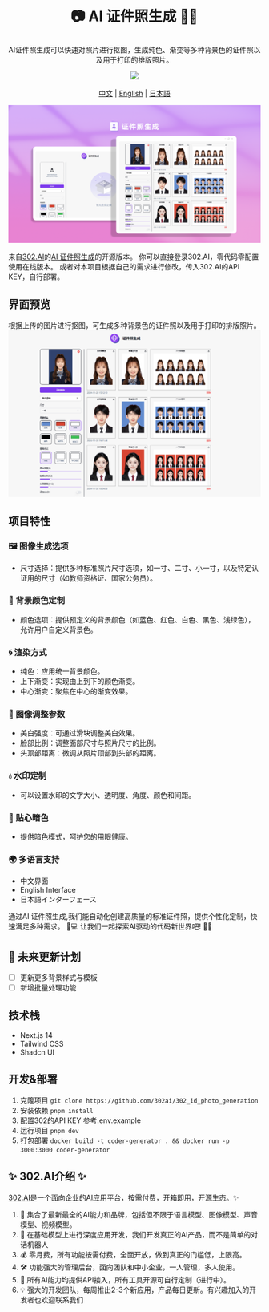 # <p align="center">📷 AI 证件照生成 🚀✨</p>

<p align="center">AI证件照生成可以快速对照片进行抠图，生成纯色、渐变等多种背景色的证件照以及用于打印的排版照片。</p>

<p align="center"><a href="https://302.ai/tools/idphotos/" target="blank"><img src="https://file.302.ai/gpt/imgs/github/20250102/72a57c4263944b73bf521830878ae39a.png" /></a></p >

<p align="center"><a href="README_zh.md">中文</a> | <a href="README.md">English</a> | <a href="README_ja.md">日本語</a></p>

![界面预览](docs/证件照生成.png)

来自[302.AI](https://302.ai)的[AI 证件照生成](https://302.ai/tools/idphotos/)的开源版本。
你可以直接登录302.AI，零代码零配置使用在线版本。
或者对本项目根据自己的需求进行修改，传入302.AI的API KEY，自行部署。

## 界面预览
根据上传的图片进行抠图，可生成多种背景色的证件照以及用于打印的排版照片。
![界面预览](docs/证件照1.png)

## 项目特性
### 🖼️ 图像生成选项
   - 尺寸选择：提供多种标准照片尺寸选项，如一寸、二寸、小一寸，以及特定认证用的尺寸（如教师资格证、国家公务员）。

### 🎨 背景颜色定制
   - 颜色选项：提供预定义的背景颜色（如蓝色、红色、白色、黑色、浅绿色），允许用户自定义背景色。

### 🌀 渲染方式
   - 纯色：应用统一背景颜色。
   - 上下渐变：实现由上到下的颜色渐变。
   - 中心渐变：聚焦在中心的渐变效果。

### 🔧 图像调整参数
   - 美白强度：可通过滑块调整美白效果。
   - 脸部比例：调整面部尺寸与照片尺寸的比例。
   - 头顶部距离：微调从照片顶部到头部的距离。

### 💧 水印定制
   - 可以设置水印的文字大小、透明度、角度、颜色和间距。

### 🌙 贴心暗色
   - 提供暗色模式，呵护您的用眼健康。

### 🌍 多语言支持
  - 中文界面
  - English Interface
  - 日本語インターフェース

通过AI 证件照生成,我们能自动化创建高质量的标准证件照，提供个性化定制，快速满足多种需求。 🎉💻 让我们一起探索AI驱动的代码新世界吧! 🌟🚀

## 🚩 未来更新计划
- [ ] 更新更多背景样式与模板
- [ ] 新增批量处理功能

## 技术栈
- Next.js 14
- Tailwind CSS
- Shadcn UI

## 开发&部署
1. 克隆项目 `git clone https://github.com/302ai/302_id_photo_generation`
2. 安装依赖 `pnpm install`
3. 配置302的API KEY 参考.env.example
4. 运行项目 `pnpm dev`
5. 打包部署 `docker build -t coder-generator . && docker run -p 3000:3000 coder-generator`


## ✨ 302.AI介绍 ✨
[302.AI](https://302.ai)是一个面向企业的AI应用平台，按需付费，开箱即用，开源生态。✨
1. 🧠 集合了最新最全的AI能力和品牌，包括但不限于语言模型、图像模型、声音模型、视频模型。
2. 🚀 在基础模型上进行深度应用开发，我们开发真正的AI产品，而不是简单的对话机器人
3. 💰 零月费，所有功能按需付费，全面开放，做到真正的门槛低，上限高。
4. 🛠 功能强大的管理后台，面向团队和中小企业，一人管理，多人使用。
5. 🔗 所有AI能力均提供API接入，所有工具开源可自行定制（进行中）。
6. 💡 强大的开发团队，每周推出2-3个新应用，产品每日更新。有兴趣加入的开发者也欢迎联系我们
